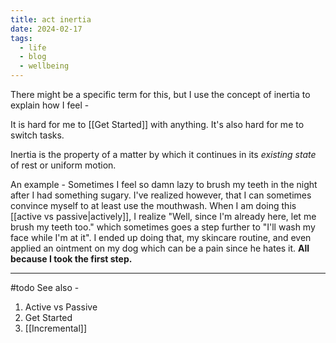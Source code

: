 ```yaml
---
title: act inertia
date: 2024-02-17
tags:
  - life
  - blog
  - wellbeing
---
```

There might be a specific term for this, but I use the concept of inertia to explain how I feel - 

It is hard for me to [[Get Started]] with anything. It's also hard for me to switch tasks. 

Inertia is the property of a matter by which it continues in its *existing state* of rest or uniform motion. 

An example - Sometimes I feel so damn lazy to brush my teeth in the night after I had something sugary. I've realized however, that I can sometimes convince myself to at least use the mouthwash. When I am doing this [[active vs passive|actively]], I realize "Well, since I'm already here, let me brush my teeth too." which sometimes goes a step further to "I'll wash my face while I'm at it". I ended up doing that, my skincare routine, and even applied an ointment on my dog which can be a pain since he hates it. 
**All because I took the first step.**

---

#todo 
See also - 
1. Active vs Passive
2. Get Started 
3. [[Incremental]]

